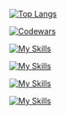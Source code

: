 <!-- github.com/anuraghazra/github-readme-stats
[![GitHub Stats](https://github-readme-stats-elfein7night.vercel.app/api?username=el-f&count_private=true&show_icons=true&include_all_commits=true&hide_rank=false&theme=github_dark)](https://github.com/el-f?tab=repositories)
 -->
  
  [![Top Langs](https://github-readme-stats.vercel.app/api/top-langs/?username=el-f&layout=compact&hide=jupyter%20notebook+&langs_count=10&theme=github_dark)](https://github.com/el-f?tab=repositories)
  
  [![Codewars](https://www.codewars.com/users/el-f/badges/large)](https://www.codewars.com/users/el-f/stats)
  
  [![My Skills](https://skillicons.dev/icons?i=java,py,js,ts,kotlin,c,html,css,regex&perline=9)](#)

  [![My Skills](https://skillicons.dev/icons?i=spring,nest,express,nodejs,react,angular,flask,redux,hibernate,materialui,styledcomponents,emotion&perline=9)](#)

  [![My Skills](https://skillicons.dev/icons?i=mongo,postgres,mysql,redis&perline=9)](#)

  [![My Skills](https://skillicons.dev/icons?i=linux,bash,git,docker,k8s,cf,aws,kafka,maven,postman,firebase&perline=9)](#)

<!--START_SECTION:activity-->
<!--END_SECTION:activity-->

